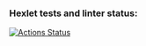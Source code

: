 ### Hexlet tests and linter status:
[![Actions Status](https://github.com/vikzh/devops-for-programmers-project-lvl2/workflows/hexlet-check/badge.svg)](https://github.com/vikzh/devops-for-programmers-project-lvl2/actions)